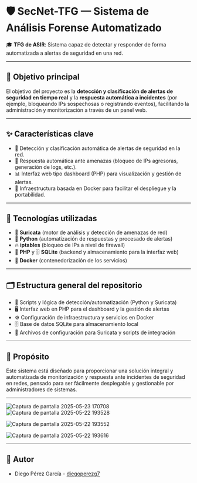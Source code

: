 # 🛡️ SecNet-TFG — Sistema de Análisis Forense Automatizado

🎓 **TFG de ASIR**: Sistema capaz de detectar y responder de forma automatizada a alertas de seguridad en una red.

---

## 🚀 Objetivo principal

El objetivo del proyecto es la **detección y clasificación de alertas de seguridad en tiempo real** y la **respuesta automática a incidentes** (por ejemplo, bloqueando IPs sospechosas o registrando eventos), facilitando la administración y monitorización a través de un panel web.

---

## ✨ Características clave

- 🔎 Detección y clasificación automática de alertas de seguridad en la red.
- 🚨 Respuesta automática ante amenazas (bloqueo de IPs agresoras, generación de logs, etc.).
- 📊 Interfaz web tipo dashboard (PHP) para visualización y gestión de alertas.
- 🐳 Infraestructura basada en Docker para facilitar el despliegue y la portabilidad.

---

## 🧰 Tecnologías utilizadas

- 🦈 **Suricata** (motor de análisis y detección de amenazas de red)
- 🐍 **Python** (automatización de respuestas y procesado de alertas)
- 🔥 **iptables** (bloqueo de IPs a nivel de firewall)
- 🐘 **PHP** y 🗄️ **SQLite** (backend y almacenamiento para la interfaz web)
- 🐳 **Docker** (contenedorización de los servicios)

---

## 🗂️ Estructura general del repositorio

- 📁 Scripts y lógica de detección/automatización (Python y Suricata)
- 🖥️ Interfaz web en PHP para el dashboard y la gestión de alertas
- ⚙️ Configuración de infraestructura y servicios en Docker
- 🗄️ Base de datos SQLite para almacenamiento local
- 📝 Archivos de configuración para Suricata y scripts de integración

---

## 🎯 Propósito

Este sistema está diseñado para proporcionar una solución integral y automatizada de monitorización y respuesta ante incidentes de seguridad en redes, pensado para ser fácilmente desplegable y gestionable por administradores de sistemas.

---

![Captura de pantalla 2025-05-23 170708](https://github.com/user-attachments/assets/9a09ec74-1bb7-46c5-a74b-43838d7efc83)![Captura de pantalla 2025-05-22 193528](https://github.com/user-attachments/assets/5c9289ff-95ed-41f4-9b32-c610ba91b853)

![Captura de pantalla 2025-05-22 193552](https://github.com/user-attachments/assets/f6a40d35-2c44-4882-9595-87ce1ed7321f)

![Captura de pantalla 2025-05-22 193616](https://github.com/user-attachments/assets/08334e02-190a-46b9-9673-9f58d1d37f5c)

---

## 👤 Autor

- Diego Pérez García - [diegoperezg7](https://github.com/diegoperezg7)
